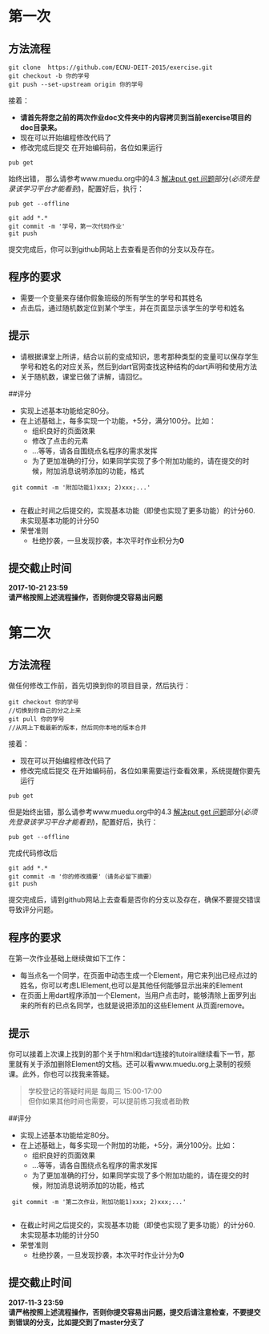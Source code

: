 
# 第一次
## 方法流程
```
git clone  https://github.com/ECNU-DEIT-2015/exercise.git  
git checkout -b 你的学号
git push --set-upstream origin 你的学号
``` 

接着：
- **请首先将您之前的两次作业doc文件夹中的内容拷贝到当前exercise项目的doc目录来。**
- 现在可以开始编程修改代码了
- 修改完成后提交
在开始编码前，各位如果运行
```
pub get 
```
始终出错，
那么请参考www.muedu.org中的4.3 [解决put get 问题](https://www.muedu.org/courses/web%E6%95%99%E8%82%B2%E5%BA%94%E7%94%A8%E8%AE%BE%E8%AE%A1%E5%92%8C%E5%BC%80%E5%8F%91/lessons/%E8%A7%A3%E5%86%B3pub-get%E9%97%AE%E9%A2%98/)部分(*必须先登录该学习平台才能看到*)，配置好后，执行：
```
pub get --offline

```
```
git add *.*
git commit -m '学号，第一次代码作业'
git push 

```
提交完成后，你可以到github网站上去查看是否你的分支以及存在。

## 程序的要求
- 需要一个变量来存储你假象班级的所有学生的学号和其姓名
- 点击后，通过随机数定位到某个学生，并在页面显示该学生的学号和姓名

## 提示
- 请根据课堂上所讲，结合以前的变成知识，思考那种类型的变量可以保存学生学号和姓名的对应关系，然后到dart官网查找这种结构的dart声明和使用方法
- 关于随机数，课堂已做了讲解，请回忆。

##评分  
- 实现上述基本功能给定80分。
- 在上述基础上，每多实现一个功能，+5分，满分100分。比如：
   - 组织良好的页面效果
   - 修改了点击的元素
   - ...等等，请各自围绕点名程序的需求发挥
  - 为了更加准确的打分，如果同学实现了多个附加功能的，请在提交的时候，附加消息说明添加的功能，格式   
 
 ```
  git commit -m '附加功能1)xxx; 2)xxx;...'  
  
 ```
  
- 在截止时间之后提交的，实现基本功能（即使也实现了更多功能）的计分60.未实现基本功能的计分50
- 荣誉准则  
   - 杜绝抄袭，一旦发现抄袭，本次平时作业积分为**0**    
  
  
## 提交截止时间
**2017-10-21 23:59**   
**请严格按照上述流程操作，否则你提交容易出问题** 
# 第二次
## 方法流程
做任何修改工作前，首先切换到你的项目目录，然后执行：
```
git checkout 你的学号
//切换到你自己的分之上来
git pull 你的学号
//从网上下载最新的版本，然后同你本地的版本合并
``` 

接着：
- 现在可以开始编程修改代码了
- 修改完成后提交
在开始编码前，各位如果需要运行查看效果，系统提醒你要先运行
```
pub get 
```
但是始终出错，那么请参考www.muedu.org中的4.3 [解决put get 问题](https://www.muedu.org/courses/web%E6%95%99%E8%82%B2%E5%BA%94%E7%94%A8%E8%AE%BE%E8%AE%A1%E5%92%8C%E5%BC%80%E5%8F%91/lessons/%E8%A7%A3%E5%86%B3pub-get%E9%97%AE%E9%A2%98/)部分(*必须先登录该学习平台才能看到*)，配置好后，执行：
```
pub get --offline

```
完成代码修改后
```
git add *.*
git commit -m '你的修改摘要'（请务必留下摘要）
git push 

```
提交完成后，请到github网站上去查看是否你的分支以及存在，确保不要提交错误导致评分问题。

## 程序的要求
在第一次作业基础上继续做如下工作：
- 每当点名一个同学，在页面中动态生成一个Element，用它来列出已经点过的姓名，你可以考虑LIElement,也可以是其他任何能够显示出来的Element
- 在页面上用dart程序添加一个Element，当用户点击时，能够清除上面罗列出来的所有的已点名同学，也就是说把添加的这些Element 从页面remove。

## 提示 
你可以接着上次课上找到的那个关于html和dart连接的tutoiral继续看下一节，那里就有关于添加删除Element的文档。还可以看www.muedu.org上录制的视频课。此外，你也可以找我来答疑。
> 学校登记的答疑时间是 每周三 15:00-17:00  
> 但你如果其他时间也需要，可以提前练习我或者助教

##评分  
- 实现上述基本功能给定80分。
- 在上述基础上，每多实现一个附加的功能，+5分，满分100分。比如：
   - 组织良好的页面效果
   - ...等等，请各自围绕点名程序的需求发挥
  - 为了更加准确的打分，如果同学实现了多个附加功能的，请在提交的时候，附加消息说明添加的功能，格式   
 
 ```
  git commit -m '第二次作业，附加功能1)xxx; 2)xxx;...'  
  
 ```
  
- 在截止时间之后提交的，实现基本功能（即使也实现了更多功能）的计分60.未实现基本功能的计分50
- 荣誉准则  
   - 杜绝抄袭，一旦发现抄袭，本次平时作业计分为**0**    
  
## 提交截止时间
**2017-11-3 23:59**     
**请严格按照上述流程操作，否则你提交容易出问题，提交后请注意检查，不要提交到错误的分支，比如提交到了master分支了** 






